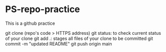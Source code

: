 # PS-repo-practice

This is a github practice

git clone (repo's code > HTTPS address)
git status: to check current status of your clone
git add .: stages all files of your clone to be committed
git commit -m "updated README"
git push origin main